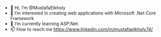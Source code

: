 - 👋 Hi, I’m @MustafaElkholy
- 👀 I’m interested in creating web applications with Microsoft .Net Core Framework
- 🌱 I’m currently learning ASP.Net.
- 📫 How to reach me https://www.linkedin.com/in/mustafaelkholy74/

<!---
MustafaElkholy/MustafaElkholy is a ✨ special ✨ repository because its `README.md` (this file) appears on your GitHub profile.
You can click the Preview link to take a look at your changes.
--->
